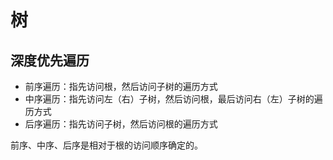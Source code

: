 # 树

## 深度优先遍历

- 前序遍历：指先访问根，然后访问子树的遍历方式
- 中序遍历：指先访问左（右）子树，然后访问根，最后访问右（左）子树的遍历方式
- 后序遍历：指先访问子树，然后访问根的遍历方式

前序、中序、后序是相对于根的访问顺序确定的。
